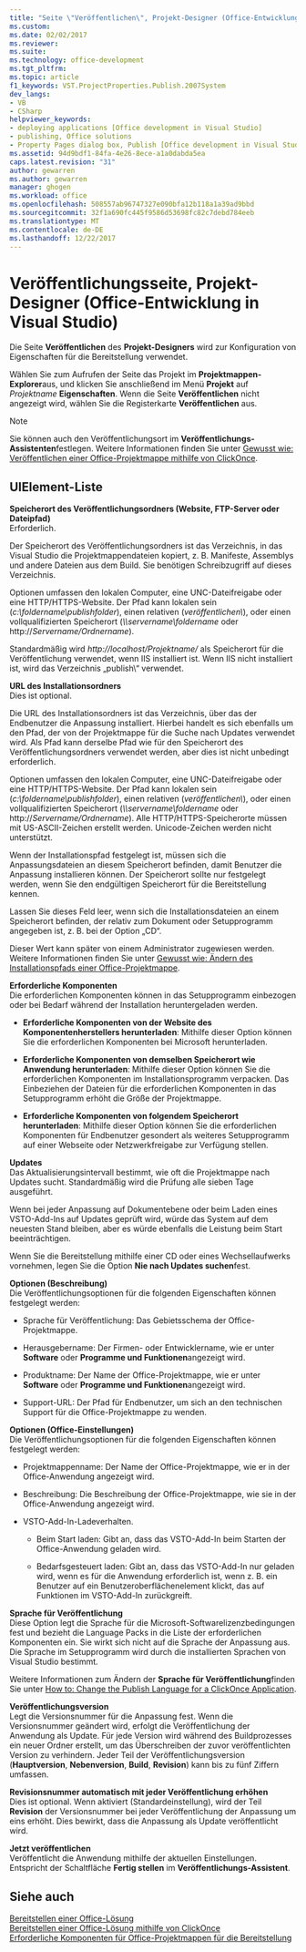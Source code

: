 ```yaml
---
title: "Seite \"Veröffentlichen\", Projekt-Designer (Office-Entwicklung in Visual Studio) | Microsoft Docs"
ms.custom: 
ms.date: 02/02/2017
ms.reviewer: 
ms.suite: 
ms.technology: office-development
ms.tgt_pltfrm: 
ms.topic: article
f1_keywords: VST.ProjectProperties.Publish.2007System
dev_langs:
- VB
- CSharp
helpviewer_keywords:
- deploying applications [Office development in Visual Studio]
- publishing, Office solutions
- Property Pages dialog box, Publish [Office development in Visual Studio]
ms.assetid: 94d9bdf1-84fa-4e26-8ece-a1a0dabda5ea
caps.latest.revision: "31"
author: gewarren
ms.author: gewarren
manager: ghogen
ms.workload: office
ms.openlocfilehash: 508557ab96747327e090bfa12b118a1a39ad9bbd
ms.sourcegitcommit: 32f1a690fc445f9586d53698fc82c7debd784eeb
ms.translationtype: MT
ms.contentlocale: de-DE
ms.lasthandoff: 12/22/2017
---
```

# <a name="publish-page-project-designer-office-development-in-visual-studio"></a>Veröffentlichungsseite, Projekt-Designer (Office-Entwicklung in Visual Studio)
  Die Seite **Veröffentlichen** des **Projekt-Designers** wird zur Konfiguration von Eigenschaften für die Bereitstellung verwendet.  
  
 Wählen Sie zum Aufrufen der Seite das Projekt im **Projektmappen-Explorer**aus, und klicken Sie anschließend im Menü **Projekt** auf *Projektname* **Eigenschaften**. Wenn die Seite **Veröffentlichen** nicht angezeigt wird, wählen Sie die Registerkarte **Veröffentlichen** aus.  
  
> [!NOTE]  
>  Sie können auch den Veröffentlichungsort im **Veröffentlichungs-Assistenten**festlegen. Weitere Informationen finden Sie unter [Gewusst wie: Veröffentlichen einer Office-Projektmappe mithilfe von ClickOnce](http://msdn.microsoft.com/en-us/2b6c247e-bc04-4ce4-bb64-c4e79bb3d5b8).  
  
## <a name="uielement-list"></a>UIElement-Liste  
 **Speicherort des Veröffentlichungsordners (Website, FTP-Server oder Dateipfad)**  
 Erforderlich.  
  
 Der Speicherort des Veröffentlichungsordners ist das Verzeichnis, in das Visual Studio die Projektmappendateien kopiert, z. B. Manifeste, Assemblys und andere Dateien aus dem Build. Sie benötigen Schreibzugriff auf dieses Verzeichnis.  
  
 Optionen umfassen den lokalen Computer, eine UNC-Dateifreigabe oder eine HTTP/HTTPS-Website. Der Pfad kann lokalen sein (*c:\foldername\publishfolder*), einen relativen (*veröffentlichen\\*), oder einen vollqualifizierten Speicherort (*\\\servername\foldername* oder http://*Servername/Ordnername*).  
  
 Standardmäßig wird *http://localhost/Projektname/* als Speicherort für die Veröffentlichung verwendet, wenn IIS installiert ist. Wenn IIS nicht installiert ist, wird das Verzeichnis „publish\“ verwendet.  
  
 **URL des Installationsordners**  
 Dies ist optional.  
  
 Die URL des Installationsordners ist das Verzeichnis, über das der Endbenutzer die Anpassung installiert. Hierbei handelt es sich ebenfalls um den Pfad, der von der Projektmappe für die Suche nach Updates verwendet wird. Als Pfad kann derselbe Pfad wie für den Speicherort des Veröffentlichungsordners verwendet werden, aber dies ist nicht unbedingt erforderlich.  
  
 Optionen umfassen den lokalen Computer, eine UNC-Dateifreigabe oder eine HTTP/HTTPS-Website. Der Pfad kann lokalen sein (*c:\foldername\publishfolder*), einen relativen (*veröffentlichen\\*), oder einen vollqualifizierten Speicherort (*\\\servername\foldername* oder http://*Servername/Ordnername*). Alle HTTP/HTTPS-Speicherorte müssen mit US-ASCII-Zeichen erstellt werden. Unicode-Zeichen werden nicht unterstützt.  
  
 Wenn der Installationspfad festgelegt ist, müssen sich die Anpassungsdateien an diesem Speicherort befinden, damit Benutzer die Anpassung installieren können. Der Speicherort sollte nur festgelegt werden, wenn Sie den endgültigen Speicherort für die Bereitstellung kennen.  
  
 Lassen Sie dieses Feld leer, wenn sich die Installationsdateien an einem Speicherort befinden, der relativ zum Dokument oder Setupprogramm angegeben ist, z. B. bei der Option „CD“.  
  
 Dieser Wert kann später von einem Administrator zugewiesen werden. Weitere Informationen finden Sie unter [Gewusst wie: Ändern des Installationspfads einer Office-Projektmappe](http://msdn.microsoft.com/en-us/d0eaa07b-2d72-4902-899f-2f9fb165b8fd).  
  
 **Erforderliche Komponenten**  
 Die erforderlichen Komponenten können in das Setupprogramm einbezogen oder bei Bedarf während der Installation heruntergeladen werden.  
  
-   **Erforderliche Komponenten von der Website des Komponentenherstellers herunterladen**: Mithilfe dieser Option können Sie die erforderlichen Komponenten bei Microsoft herunterladen.  
  
-   **Erforderliche Komponenten von demselben Speicherort wie Anwendung herunterladen**: Mithilfe dieser Option können Sie die erforderlichen Komponenten im Installationsprogramm verpacken. Das Einbeziehen der Dateien für die erforderlichen Komponenten in das Setupprogramm erhöht die Größe der Projektmappe.  
  
-   **Erforderliche Komponenten von folgendem Speicherort herunterladen**: Mithilfe dieser Option können Sie die erforderlichen Komponenten für Endbenutzer gesondert als weiteres Setupprogramm auf einer Webseite oder Netzwerkfreigabe zur Verfügung stellen.  
  
 **Updates**  
 Das Aktualisierungsintervall bestimmt, wie oft die Projektmappe nach Updates sucht. Standardmäßig wird die Prüfung alle sieben Tage ausgeführt.  
  
 Wenn bei jeder Anpassung auf Dokumentebene oder beim Laden eines VSTO-Add-Ins auf Updates geprüft wird, würde das System auf dem neuesten Stand bleiben, aber es würde ebenfalls die Leistung beim Start beeinträchtigen.  
  
 Wenn Sie die Bereitstellung mithilfe einer CD oder eines Wechsellaufwerks vornehmen, legen Sie die Option **Nie nach Updates suchen**fest.  
  
 **Optionen (Beschreibung)**  
 Die Veröffentlichungsoptionen für die folgenden Eigenschaften können festgelegt werden:  
  
-   Sprache für Veröffentlichung: Das Gebietsschema der Office-Projektmappe.  
  
-   Herausgebername: Der Firmen- oder Entwicklername, wie er unter **Software** oder **Programme und Funktionen**angezeigt wird.  
  
-   Produktname: Der Name der Office-Projektmappe, wie er unter **Software** oder **Programme und Funktionen**angezeigt wird.  
  
-   Support-URL: Der Pfad für Endbenutzer, um sich an den technischen Support für die Office-Projektmappe zu wenden.  
  
 **Optionen (Office-Einstellungen)**  
 Die Veröffentlichungsoptionen für die folgenden Eigenschaften können festgelegt werden:  
  
-   Projektmappenname: Der Name der Office-Projektmappe, wie er in der Office-Anwendung angezeigt wird.  
  
-   Beschreibung: Die Beschreibung der Office-Projektmappe, wie sie in der Office-Anwendung angezeigt wird.  
  
-   VSTO-Add-In-Ladeverhalten.  
  
    -   Beim Start laden: Gibt an, dass das VSTO-Add-In beim Starten der Office-Anwendung geladen wird.  
  
    -   Bedarfsgesteuert laden: Gibt an, dass das VSTO-Add-In nur geladen wird, wenn es für die Anwendung erforderlich ist, wenn z. B. ein Benutzer auf ein Benutzeroberflächenelement klickt, das auf Funktionen im VSTO-Add-In zurückgreift.  
  
 **Sprache für Veröffentlichung**  
 Diese Option legt die Sprache für die Microsoft-Softwarelizenzbedingungen fest und bezieht die Language Packs in die Liste der erforderlichen Komponenten ein. Sie wirkt sich nicht auf die Sprache der Anpassung aus. Die Sprache im Setupprogramm wird durch die installierten Sprachen von Visual Studio bestimmt.  
  
 Weitere Informationen zum Ändern der **Sprache für Veröffentlichung**finden Sie unter [How to: Change the Publish Language for a ClickOnce Application](/visualstudio/deployment/how-to-change-the-publish-language-for-a-clickonce-application).  
  
 **Veröffentlichungsversion**  
 Legt die Versionsnummer für die Anpassung fest. Wenn die Versionsnummer geändert wird, erfolgt die Veröffentlichung der Anwendung als Update. Für jede Version wird während des Buildprozesses ein neuer Ordner erstellt, um das Überschreiben der zuvor veröffentlichten Version zu verhindern. Jeder Teil der Veröffentlichungsversion (**Hauptversion**, **Nebenversion**, **Build**, **Revision**) kann bis zu fünf Ziffern umfassen.  
  
 **Revisionsnummer automatisch mit jeder Veröffentlichung erhöhen**  
 Dies ist optional. Wenn aktiviert (Standardeinstellung), wird der Teil **Revision** der Versionsnummer bei jeder Veröffentlichung der Anpassung um eins erhöht. Dies bewirkt, dass die Anpassung als Update veröffentlicht wird.  
  
 **Jetzt veröffentlichen**  
 Veröffentlicht die Anwendung mithilfe der aktuellen Einstellungen. Entspricht der Schaltfläche **Fertig stellen** im **Veröffentlichungs-Assistent**.  
  
## <a name="see-also"></a>Siehe auch  
 [Bereitstellen einer Office-Lösung](../vsto/deploying-an-office-solution.md)   
 [Bereitstellen einer Office-Lösung mithilfe von ClickOnce](../vsto/deploying-an-office-solution-by-using-clickonce.md)   
 [Erforderliche Komponenten für Office-Projektmappen für die Bereitstellung](http://msdn.microsoft.com/en-us/9f672809-43a3-40a1-9057-397ce3b5126e)  
  
  